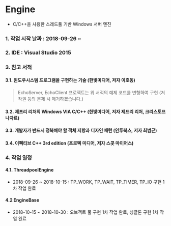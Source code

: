 # Engine
* C/C++을 사용한 스레드풀 기반 Windows 서버 엔진

### 1. 작업 시작 날짜 : 2018-09-26 ~

### 2. IDE : Visual Studio 2015

### 3. 참고 서적
#### 3.1. 윈도우시스템 프로그램을 구현하는 기술 (한빛미디어, 저자 이호동)
> EchoServer, EchoClient 프로젝트는 위 서적의 예제 코드를 변형하여 구현 (저작권 등의 문제 시 제거하겠습니다.)
#### 3.2. 제프리 리처의 Windows VIA C/C++ (한빛미디어, 저자 제프리 리처, 크리스토프 나자르)
#### 3.3. 개발자가 반드시 정복해야 할 객체 지향과 디자인 패턴 (인투북스, 저자 최범균)
#### 3.4. 이펙티브 C++ 3rd edition (프로텍 미디어, 저자 스콧 마이어스)

### 4. 작업 일정
#### 4.1. ThreadpoolEngine
* 2018-09-26 ~ 2018-10-15 : TP_WORK, TP_WAIT, TP_TIMER, TP_IO 구현 1차 작업 완료
#### 4.2 EngineBase
* 2018-10-15 ~ 2018-10-30 : 오브젝트 풀 구현 1차 작업 완료, 싱글톤 구현 1차 작업 완료


